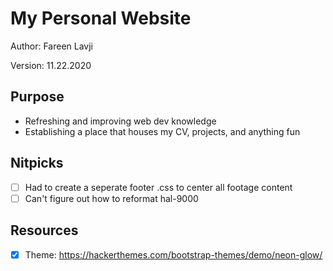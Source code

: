 # My Personal Website

Author: Fareen Lavji

Version: 11.22.2020

## Purpose
* Refreshing and improving web dev knowledge
* Establishing a place that houses my CV, projects, and anything fun

## Nitpicks
- [ ] Had to create a seperate footer .css to center all footage content
- [ ] Can't figure out how to reformat hal-9000

## Resources
- [x] Theme: https://hackerthemes.com/bootstrap-themes/demo/neon-glow/
